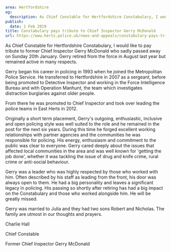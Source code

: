 ```yaml
area: Hertfordshire
og:
  description: As Chief Constable for Hertfordshire Constabulary, I would like to pay tribute to former Chief Inspector Gerry McDonald who sadly passed away on Sunday 20th January. Gerry retired from the force in August last year but remained active in many respects.
publish:
  date: 1 Feb 2019
title: Constabulary pays tribute to Chief Inspector Gerry McDonald
url: https://www.herts.police.uk/news-and-appeals/constabulary-pays-tribute-to-chief-inspector-gerry-mcDonald-2468all
```

As Chief Constable for Hertfordshire Constabulary, I would like to pay tribute to former Chief Inspector Gerry McDonald who sadly passed away on Sunday 20th January. Gerry retired from the force in August last year but remained active in many respects.

Gerry began his career in policing in 1993 when he joined the Metropolitan Police Service. He transferred to Hertfordshire in 2007 as a sergeant, before being promoted to Detective Inspector and working in the Force Intelligence Bureau and with Operation Manhunt, the team which investigates distraction burglaries against older people.

From there he was promoted to Chief Inspector and took over leading the police teams in East Herts in 2012.

Originally a short term placement, Gerry's outgoing, enthusiastic, inclusive and open policing style was well suited to the role and he remained in the post for the next six years. During this time he forged excellent working relationships with partner agencies and the communities he was responsible for policing. His energy, enthusiasm and commitment to the public was clear to everyone. Gerry cared deeply about the issues that affected local communities in the area and was well known for 'getting the job done', whether it was tackling the issue of drug and knife crime, rural crime or anti-social behaviour.

Gerry was a leader who was highly respected by those who worked with him. Often described by his staff as leading from the front, his door was always open to them. He had a big personality and leaves a significant legacy in policing. His passing so shortly after retiring has had a big impact on the Constabulary and those who worked alongside him. He will be greatly missed.

Gerry was married to Julia and they had two sons Robert and Nicholas. The family are utmost in our thoughts and prayers.

Charlie Hall

Chief Constable

Former Chief Inspector Gerry McDonald
